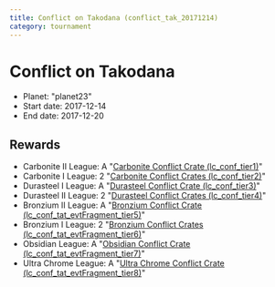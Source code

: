 ```yaml
---
title: Conflict on Takodana (conflict_tak_20171214)
category: tournament
---
```

# Conflict on Takodana

  * Planet: "planet23"
  * Start date: 2017-12-14
  * End date: 2017-12-20

## Rewards

  * Carbonite II League: A "[Carbonite Conflict Crate (lc_conf_tier1)](lc_conf_tier1.html)"
  * Carbonite I League: 2 "[Carbonite Conflict Crates (lc_conf_tier2)](lc_conf_tier2.html)"
  * Durasteel I League: A "[Durasteel Conflict Crate (lc_conf_tier3)](lc_conf_tier3.html)"
  * Durasteel II League: 2 "[Durasteel Conflict Crates (lc_conf_tier4)](lc_conf_tier4.html)"
  * Bronzium II League: A "[Bronzium Conflict Crate (lc_conf_tat_evtFragment_tier5)](lc_conf_tat_evtFragment_tier5.html)"
  * Bronzium I League: 2 "[Bronzium Conflict Crates (lc_conf_tat_evtFragment_tier6)](lc_conf_tat_evtFragment_tier6.html)"
  * Obsidian League: A "[Obsidian Conflict Crate (lc_conf_tat_evtFragment_tier7)](lc_conf_tat_evtFragment_tier7.html)"
  * Ultra Chrome League: A "[Ultra Chrome Conflict Crate (lc_conf_tat_evtFragment_tier8)](lc_conf_tat_evtFragment_tier8.html)"
